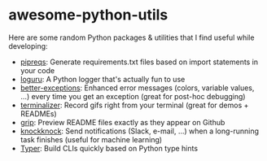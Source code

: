 # awesome-python-utils

Here are some random Python packages & utilities that I find useful while developing:

- [pipreqs](https://github.com/bndr/pipreqs): Generate requirements.txt files based on import statements in your code
- [loguru](https://github.com/Delgan/loguru): A Python logger that's actually fun to use
- [better-exceptions](https://github.com/Qix-/better-exceptions): Enhanced error messages (colors, variable values, ...) every time you get an exception (great for post-hoc debugging)
- [terminalizer](https://github.com/faressoft/terminalizer): Record gifs right from your terminal (great for demos + READMEs)
- [grip](https://github.com/joeyespo/grip): Preview README files exactly as they appear on Github
- [knockknock](https://github.com/huggingface/knockknock): Send notifications (Slack, e-mail, ...) when a long-running task finishes (useful for machine learning)
- [Typer](https://typer.tiangolo.com/): Build CLIs quickly based on Python type hints
